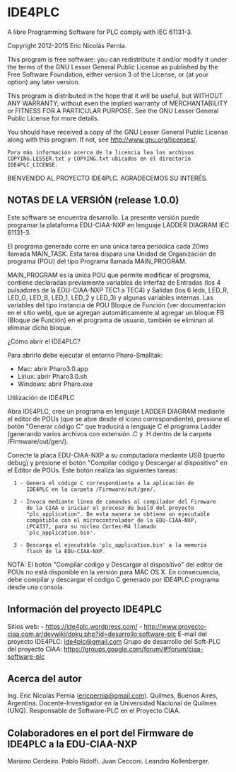 IDE4PLC
=======

A libre Programming Software for PLC comply with IEC 61131-3.

Copyright 2012-2015 Eric Nicolás Pernia.

This program is free software: you can redistribute it and/or modify it under the terms of the GNU Lesser General Public License as published by the Free Software Foundation, either version 3 of the License, or (at your option) any later version.

This program is distributed in the hope that it will be useful, but WITHOUT ANY WARRANTY; without even the implied warranty of MERCHANTABILITY or FITNESS FOR A PARTICULAR PURPOSE.  See the GNU Lesser General Public License for more details.

You should have received a copy of the GNU Lesser General Public License along with this program.  If not, see <http://www.gnu.org/licenses/>.

	Para más información acerca de la licencia lea los archivos COPYING.LESSER.txt y COPYING.txt ubicados en el directorio IDE4PLC_LICENSE.


BIENVENIDO AL PROYECTO IDE4PLC. AGRADECEMOS SU INTERÉS.


NOTAS DE LA VERSIÓN (release 1.0.0)   
-----------------------------------

   Este software se encuentra desarrollo. La presente versión puede 
   programar la plataforma EDU-CIAA-NXP en lenguaje LADDER DIAGRAM IEC 
   61131-3. 
   
   El programa generado corre en una única tarea periódica cada 20ms 
   llamada MAIN_TASK. Esta tarea dispara una Unidad de Organización de 
   programa (POU) del tipo Programa llamada MAIN_PROGRAM.

   MAIN_PROGRAM es la única POU que permite modificar el programa, 
   contiene declaradas previamente variables de interfaz de Entradas (los 
   4 pulsadores de la EDU-CIAA-NXP TEC1 a TEC4) y Salidas (los 6 leds, 
   LED_R, LED_G, LED_B, LED_1, LED_2 y LED_3) y algunas variables internas.
   Las variables del tipo instancia de POU Bloque de Función (ver 
   documentación en el sitio web), que se agregan automáticamente al 
   agregar un bloque FB (Bloque de Función) en el programa de usuario, 
   también se eliminan al eliminar dicho bloque. 
   
¿Cómo abrir el IDE4PLC?

   Para abrirlo debe ejecutar el entorno Pharo-Smalltak:

   - Mac: abrir Pharo3.0.app
   - Linux: abrir Pharo3.0.sh
   - Windows: abrir Pharo.exe
   
Utilización de IDE4PLC

   Abra IDE4PLC, cree un programa en lenguaje LADDER DIAGRAM mediante 
   el editor de POUs (que se abre desde el icono correspondiente), 
   presione el botón "Generar código C" que traducirá a lenguaje C el 
   programa Ladder (generando varios archivos con extensión .C y .H 
   dentro de la carpeta /Firmware/out/gen/).
      
   Conecte la placa EDU-CIAA-NXP a su computadora mediante USB (puerto 
   debug) y  presione el botón "Compilar código y Descargar al 
   dispositivo" en el Editor de POUs. Este botón realiza las 
   siguientes tareas:

      1 - Genera el código C correspondiente a la aplicación de 
	      IDE4PLC en la carpeta /Firmware/out/gen/.
   
      2 - Invoca mediante linea de comandos al compilador del Firmware 
	      de la CIAA e iniciar el proceso de build del proyecto 
	      "plc_application". De esta manera se obtiene un ejecutable 
	      compatible con el microcontrolador de la EDU-CIAA-NXP, 
		  LPC4337, para su núcleo Cortex-M4 llamado 
		  'plc_application.bin'. 
	   
      3 - Descarga el ejecutable 'plc_application.bin' a la memoria 
	      flash de la EDU-CIAA-NXP.
   
   NOTA: El botón "Compilar código y Descargar al dispositivo" del 
   editor de POUs no está disponible en la versión para MAC OS X. 
   En consecuencia, debe compilar y descargar el código C generado 
   por IDE4PLC programa desde una consola.


Información del proyecto IDE4PLC
--------------------------------

   Sitios web: 
      - https://ide4plc.wordpress.com/
      - http://www.proyecto-ciaa.com.ar/devwiki/doku.php?id=desarrollo:software-plc
   E-mail del proyecto IDE4PLC: ide4plc@gmail.com
   Grupo de desarrollo del Soft-PLC del proyecto CIAA: https://groups.google.com/forum/#!forum/ciaa-software-plc
   
   
Acerca del autor
----------------
   
   Ing. Eric Nicolás Pernia (ericpernia@gmail.com). Quilmes, Buenos Aires, Argentina.
   Docente-Investigador en la Universidad Nacional de Quilmes (UNQ).
   Responsable de Software-PLC en el Proyecto CIAA.
   
Colaboradores en el port del Firmware de IDE4PLC a la EDU-CIAA-NXP
------------------------------------------------------------------

   Mariano Cerdeiro.
   Pablo Ridolfi.
   Juan Cecconi.
   Leandro Kollenberger.
